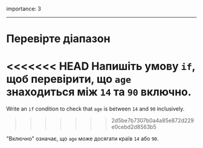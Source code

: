 importance: 3

---

# Перевірте діапазон

<<<<<<< HEAD
Напишіть умову `if`, щоб перевірити, що `age` знаходиться між `14` та `90` включно.
=======
Write an `if` condition to check that `age` is between `14` and `90` inclusively.
>>>>>>> 2d5be7b7307b0a4a85e872d229e0cebd2d8563b5

"Включно" означає, що `age` може досягати країв `14` або `90`.
